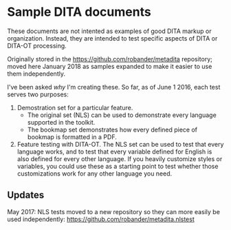 # Sample DITA documents

These documents are not intented as examples of good DITA markup or organization. Instead, they
are intended to test specific aspects of DITA or DITA-OT processing.

Originally stored in the https://github.com/robander/metadita repository; moved here January 2018
as samples expanded to make it easier to use them independently.

I've been asked _why_ I'm creating these. So far, as of June 1 2016, each test serves two purposes:
 1. Demostration set for a particular feature. 
    * The original set (NLS) can be used to demonstrate every language supported in the toolkit.
    * The bookmap set demonstrates how every defined piece of bookmap is formatted in a PDF.
 1. Feature testing with DITA-OT. The NLS set can be used to test that every language works, and to test 
that every variable defined for English is also defined for every other language. 
If you heavily customize styles or variables, you could use these as a starting point to test
whether those customizations work for any other language you need.

## Updates

May 2017: NLS tests moved to a new repository so they can more easily be used independently:
https://github.com/robander/metadita.nlstest
